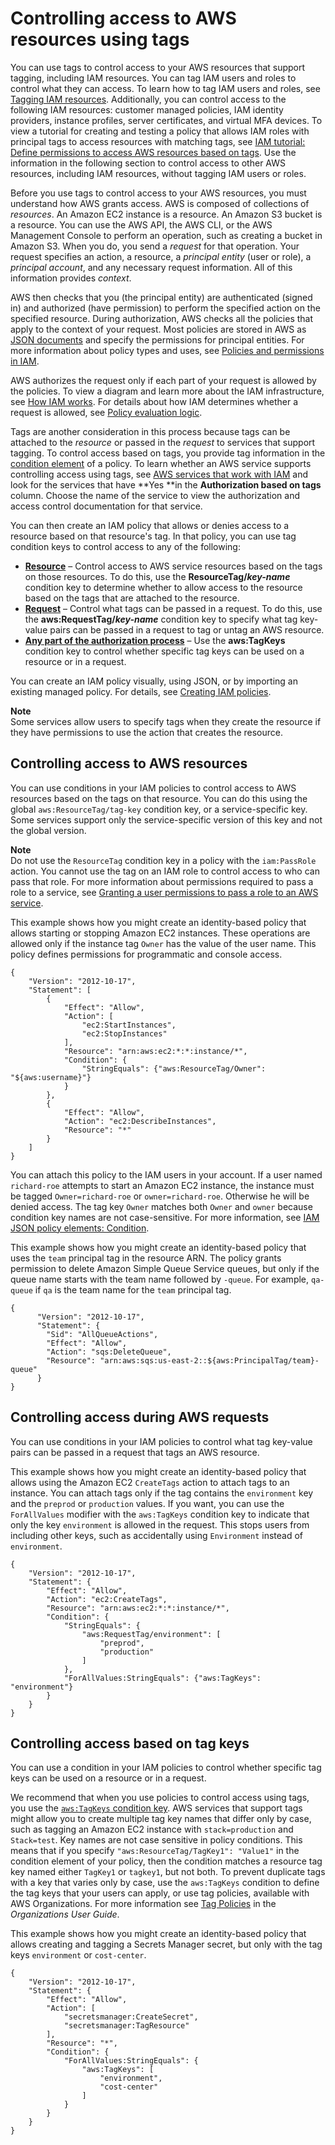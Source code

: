 # Controlling access to AWS resources using tags<a name="access_tags"></a>

You can use tags to control access to your AWS resources that support tagging, including IAM resources\. You can tag IAM users and roles to control what they can access\. To learn how to tag IAM users and roles, see [Tagging IAM resources](id_tags.md)\. Additionally, you can control access to the following IAM resources: customer managed policies, IAM identity providers, instance profiles, server certificates, and virtual MFA devices\. To view a tutorial for creating and testing a policy that allows IAM roles with principal tags to access resources with matching tags, see [IAM tutorial: Define permissions to access AWS resources based on tags](tutorial_attribute-based-access-control.md)\. Use the information in the following section to control access to other AWS resources, including IAM resources, without tagging IAM users or roles\.

Before you use tags to control access to your AWS resources, you must understand how AWS grants access\. AWS is composed of collections of *resources*\. An Amazon EC2 instance is a resource\. An Amazon S3 bucket is a resource\. You can use the AWS API, the AWS CLI, or the AWS Management Console to perform an operation, such as creating a bucket in Amazon S3\. When you do, you send a *request* for that operation\. Your request specifies an action, a resource, a *principal entity* \(user or role\), a *principal account*, and any necessary request information\. All of this information provides *context*\.

AWS then checks that you \(the principal entity\) are authenticated \(signed in\) and authorized \(have permission\) to perform the specified action on the specified resource\. During authorization, AWS checks all the policies that apply to the context of your request\. Most policies are stored in AWS as [JSON documents](access_policies.md#access_policies-json) and specify the permissions for principal entities\. For more information about policy types and uses, see [Policies and permissions in IAM](access_policies.md)\.

AWS authorizes the request only if each part of your request is allowed by the policies\. To view a diagram and learn more about the IAM infrastructure, see [How IAM works](intro-structure.md)\. For details about how IAM determines whether a request is allowed, see [Policy evaluation logic](reference_policies_evaluation-logic.md)\.

Tags are another consideration in this process because tags can be attached to the *resource* or passed in the *request* to services that support tagging\. To control access based on tags, you provide tag information in the [condition element](reference_policies_elements_condition.md) of a policy\. To learn whether an AWS service supports controlling access using tags, see [AWS services that work with IAM](reference_aws-services-that-work-with-iam.md) and look for the services that have **Yes **in the **Authorization based on tags** column\. Choose the name of the service to view the authorization and access control documentation for that service\.

You can then create an IAM policy that allows or denies access to a resource based on that resource's tag\. In that policy, you can use tag condition keys to control access to any of the following:
+ **[Resource](#access_tags_control-resources)** – Control access to AWS service resources based on the tags on those resources\. To do this, use the **ResourceTag/*key\-name*** condition key to determine whether to allow access to the resource based on the tags that are attached to the resource\.
+ **[Request](#access_tags_control-requests)** – Control what tags can be passed in a request\. To do this, use the **aws:RequestTag/*key\-name*** condition key to specify what tag key\-value pairs can be passed in a request to tag or untag an AWS resource\.
+ **[Any part of the authorization process](#access_tags_control-tag-keys)** – Use the **aws:TagKeys** condition key to control whether specific tag keys can be used on a resource or in a request\. 

You can create an IAM policy visually, using JSON, or by importing an existing managed policy\. For details, see [Creating IAM policies](access_policies_create.md)\.

**Note**  
Some services allow users to specify tags when they create the resource if they have permissions to use the action that creates the resource\.

## Controlling access to AWS resources<a name="access_tags_control-resources"></a>

You can use conditions in your IAM policies to control access to AWS resources based on the tags on that resource\. You can do this using the global `aws:ResourceTag/tag-key` condition key, or a service\-specific key\. Some services support only the service\-specific version of this key and not the global version\. 

**Note**  
Do not use the `ResourceTag` condition key in a policy with the `iam:PassRole` action\. You cannot use the tag on an IAM role to control access to who can pass that role\. For more information about permissions required to pass a role to a service, see [Granting a user permissions to pass a role to an AWS service](id_roles_use_passrole.md)\.

 This example shows how you might create an identity\-based policy that allows starting or stopping Amazon EC2 instances\. These operations are allowed only if the instance tag `Owner` has the value of the user name\. This policy defines permissions for programmatic and console access\. 

```
{
    "Version": "2012-10-17",
    "Statement": [
        {
            "Effect": "Allow",
            "Action": [
                "ec2:StartInstances",
                "ec2:StopInstances"
            ],
            "Resource": "arn:aws:ec2:*:*:instance/*",
            "Condition": {
                "StringEquals": {"aws:ResourceTag/Owner": "${aws:username}"}
            }
        },
        {
            "Effect": "Allow",
            "Action": "ec2:DescribeInstances",
            "Resource": "*"
        }
    ]
}
```

You can attach this policy to the IAM users in your account\. If a user named `richard-roe` attempts to start an Amazon EC2 instance, the instance must be tagged `Owner=richard-roe` or `owner=richard-roe`\. Otherwise he will be denied access\. The tag key `Owner` matches both `Owner` and `owner` because condition key names are not case\-sensitive\. For more information, see [IAM JSON policy elements: Condition](reference_policies_elements_condition.md)\.

This example shows how you might create an identity\-based policy that uses the `team` principal tag in the resource ARN\. The policy grants permission to delete Amazon Simple Queue Service queues, but only if the queue name starts with the team name followed by `-queue`\. For example, `qa-queue` if `qa` is the team name for the `team` principal tag\.

```
{
      "Version": "2012-10-17",
      "Statement": {
        "Sid": "AllQueueActions",
        "Effect": "Allow",
        "Action": "sqs:DeleteQueue",
        "Resource": "arn:aws:sqs:us-east-2::${aws:PrincipalTag/team}-queue"
      }
}
```

## Controlling access during AWS requests<a name="access_tags_control-requests"></a>

You can use conditions in your IAM policies to control what tag key\-value pairs can be passed in a request that tags an AWS resource\.

This example shows how you might create an identity\-based policy that allows using the Amazon EC2 `CreateTags` action to attach tags to an instance\. You can attach tags only if the tag contains the `environment` key and the `preprod` or `production` values\. If you want, you can use the `ForAllValues` modifier with the `aws:TagKeys` condition key to indicate that only the key `environment` is allowed in the request\. This stops users from including other keys, such as accidentally using `Environment` instead of `environment`\. 

```
{
    "Version": "2012-10-17",
    "Statement": {
        "Effect": "Allow",
        "Action": "ec2:CreateTags",
        "Resource": "arn:aws:ec2:*:*:instance/*",
        "Condition": {
            "StringEquals": {
                "aws:RequestTag/environment": [
                    "preprod",
                    "production"
                ]
            },
            "ForAllValues:StringEquals": {"aws:TagKeys": "environment"}
        }
    }
}
```

## Controlling access based on tag keys<a name="access_tags_control-tag-keys"></a>

You can use a condition in your IAM policies to control whether specific tag keys can be used on a resource or in a request\.

We recommend that when you use policies to control access using tags, you use the [`aws:TagKeys` condition key](reference_policies_condition-keys.md#condition-keys-tagkeys)\. AWS services that support tags might allow you to create multiple tag key names that differ only by case, such as tagging an Amazon EC2 instance with `stack=production` and `Stack=test`\. Key names are not case sensitive in policy conditions\. This means that if you specify `"aws:ResourceTag/TagKey1": "Value1"` in the condition element of your policy, then the condition matches a resource tag key named either `TagKey1` or `tagkey1`, but not both\. To prevent duplicate tags with a key that varies only by case, use the `aws:TagKeys` condition to define the tag keys that your users can apply, or use tag policies, available with AWS Organizations\. For more information see [Tag Policies](https://docs.aws.amazon.com/organizations/latest/userguide/orgs_manage_policies_tag-policies.html) in the *Organizations User Guide*\. 

This example shows how you might create an identity\-based policy that allows creating and tagging a Secrets Manager secret, but only with the tag keys `environment` or `cost-center`\.

```
{
    "Version": "2012-10-17",
    "Statement": {
        "Effect": "Allow",
        "Action": [
            "secretsmanager:CreateSecret",
            "secretsmanager:TagResource"
        ],
        "Resource": "*",
        "Condition": {
            "ForAllValues:StringEquals": {
                "aws:TagKeys": [
                    "environment",
                    "cost-center"
                ]
            }
        }
    }
}
```